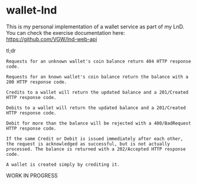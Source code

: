 # wallet-lnd
This is my personal implementation of a wallet service as part of my LnD.
You can check the exercise documentation here: https://github.com/VGW/lnd-web-api

tl;dr
```
Requests for an unknown wallet's coin balance return 404 HTTP response code.

Requests for an known wallet's coin balance return the balance with a 200 HTTP response code.

Credits to a wallet will return the updated balance and a 201/Created HTTP response code.

Debits to a wallet will return the updated balance and a 201/Created HTTP response code.

Debit for more than the balance will be rejected with a 400/BadRequest HTTP response code.

If the same Credit or Debit is issued immediately after each other, the request is acknowledged as successful, but is not actually processed. The balance is returned with a 202/Accepted HTTP response code.

A wallet is created simply by crediting it.
```

WORK IN PROGRESS